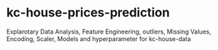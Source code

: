 # kc-house-prices-prediction
Explarotary Data Analysis, Feature Engineering, outliers, Missing Values, Encoding, Scaler, Models and hyperparameter for kc-house-data
